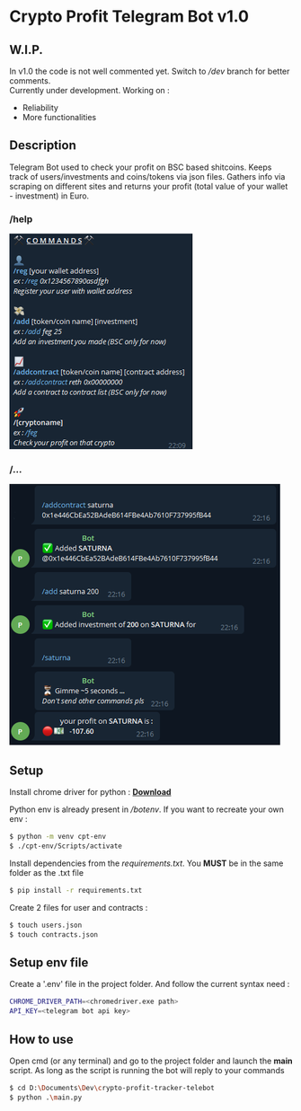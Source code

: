 # Crypto Profit Telegram Bot v1.0

 ## W.I.P.
In v1.0 the code is not well commented yet. Switch to */dev* branch for better comments. <br>
Currently under development. Working on :
- Reliability
- More functionalities

## Description
Telegram Bot used to check your profit on BSC based shitcoins. Keeps track of users/investments and coins/tokens via json files.
Gathers info via scraping on different sites and returns your profit (total value of your wallet - investment) in Euro.

### **/help**

![](/media/help.png)

### **/...**
 
 ![](/media/cryptoname.png)

## Setup
Install chrome driver for python : 
[**Download**](https://sites.google.com/a/chromium.org/chromedriver/downloads)

Python env is already present in */botenv*.
If you want to recreate your own env : 
```sh
$ python -m venv cpt-env
$ ./cpt-env/Scripts/activate
```
Install dependencies from the *requirements.txt*. You **MUST** be in the same folder as the .txt file
```sh
$ pip install -r requirements.txt
```

Create 2 files for user and contracts :
```sh
$ touch users.json
$ touch contracts.json
```

## Setup env file
Create a '.env' file in the project folder. And follow the current syntax need :
```sh
CHROME_DRIVER_PATH=<chromedriver.exe path>
API_KEY=<telegram bot api key>
```
## How to use
Open cmd (or any terminal) and go to the project folder and launch the **main** script. As long as the script is running the bot will reply to your commands
```sh
$ cd D:\Documents\Dev\crypto-profit-tracker-telebot
$ python .\main.py 
```

 
